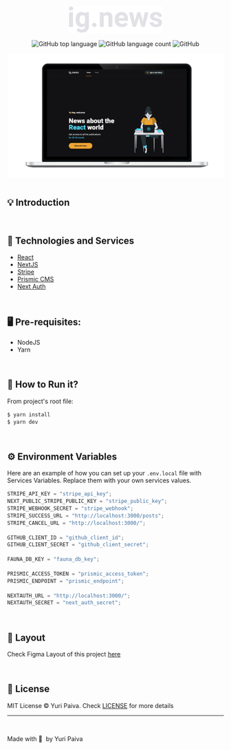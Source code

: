 <p align="center">
  <img src="./public/images/logo.svg" alt="Logo Next Level Week Return" width="220px"/>
</p>

<p align="center">
  <img alt="GitHub top language" src="https://img.shields.io/github/languages/top/yuriqpaiva/ignews?color=blue">

  <img alt="GitHub language count" src="https://img.shields.io/github/languages/count/yuriqpaiva/ignews?color=blueviolet">

  <img alt="GitHub" src="https://img.shields.io/github/license/yuriqpaiva/ignews?color=red">
</p>

<div align="center">
  <img align="center" src="./public/images/app.png" />
</div>

<br>

## 💡 Introduction

<br>

## 🧪 Technologies and Services

- [React](https://reactjs.org)
- [NextJS](https://nextjs.org/)
- [Stripe](https://stripe.com/en-br)
- [Prismic CMS](https://prismic.io/)
- [Next Auth](https://next-auth.js.org/)

<br>

## 🖥 Pre-requisites:

- NodeJS
- Yarn

<br/>

## 🚀 How to Run it?

From project's root file:

```sh
$ yarn install
$ yarn dev
```

<br/>

## ⚙️ Environment Variables

Here are an example of how you can set up your `.env.local` file with Services Variables. Replace them with your own services values.

```js
STRIPE_API_KEY = "stripe_api_key";
NEXT_PUBLIC_STRIPE_PUBLIC_KEY = "stripe_public_key";
STRIPE_WEBHOOK_SECRET = "stripe_webhook";
STRIPE_SUCCESS_URL = "http://localhost:3000/posts";
STRIPE_CANCEL_URL = "http://localhost:3000/";

GITHUB_CLIENT_ID = "github_client_id";
GITHUB_CLIENT_SECRET = "github_client_secret";

FAUNA_DB_KEY = "fauna_db_key";

PRISMIC_ACCESS_TOKEN = "prismic_access_token";
PRISMIC_ENDPOINT = "prismic_endpoint";

NEXTAUTH_URL = "http://localhost:3000/";
NEXTAUTH_SECRET = "next_auth_secret";
```

<br>

## 🔖 Layout

Check Figma Layout of this project [here](<https://www.figma.com/file/R7pfrDaUmD19QFLD0rkblR/ig.news-(Copy)?node-id=1%3A2>)

<br>

## 📝 License

MIT License © Yuri Paiva. Check [LICENSE](LICENSE) for more details

---

<br>

Made with 💜 &nbsp;by Yuri Paiva
